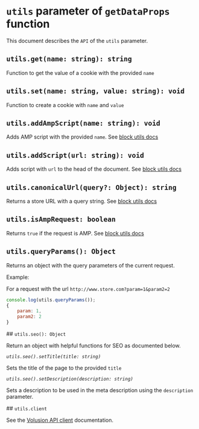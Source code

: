 # `utils` parameter of `getDataProps` function

This document describes the `API` of the `utils` parameter.


## `utils.get(name: string): string`

Function to get the value of a cookie with the provided `name`


## `utils.set(name: string, value: string): void`

Function to create a cookie with `name` and `value`


## `utils.addAmpScript(name: string): void`

Adds AMP script with the provided `name`. See [block utils docs][utils-block]


## `utils.addScript(url: string): void`

Adds script with `url` to the head of the document. See [block utils docs][utils-block]


## `utils.canonicalUrl(query?: Object): string`

Returns a store URL with a query string. See [block utils docs][utils-block]


## `utils.isAmpRequest: boolean`

Returns `true` if the request is AMP. See [block utils docs][utils-block]


## `utils.queryParams(): Object`

Returns an object with the query parameters of the current request.

Example:

For a request with the url `http://www.store.com?param=1&param2=2`

```js
console.log(utils.queryParams());
{
    param: 1,
    param2: 2
}
```

## `utils.seo(): Object`

Return an object with helpful functions for SEO as documented below.

*`utils.seo().setTitle(title: string)`*

Sets the title of the page to the provided `title`

*`utils.seo().setDescription(description: string)`*

Sets a description to be used in the meta description using the `description` parameter.


## `utils.client`

See the [Volusion API client][volusion-api] documentation.


[utils-block]: ../utils-block
[volusion-api]: ../volusion-api-client


